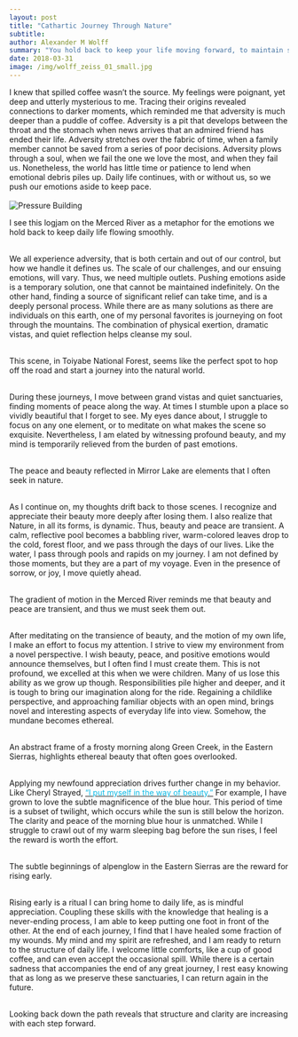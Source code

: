```yaml
---
layout: post
title: "Cathartic Journey Through Nature"
subtitle:
author: Alexander M Wolff
summary: "You hold back to keep your life moving forward, to maintain stability, but you can feel the pressure building. The wise, old ones said that nature offers release. So, you run to wide open spaces, and stumble upon a scene of peace. Reflecting on the scene, you feel as though it evinces the solitude and clarity you sought. Nonetheless, Nature is dynamic, and reminds you that beauty and peace are transient. As your meditation deepens, you begin to notice the dream-like qualities of scenes you overlooked in the past. Bringing your newfound vision forth, it dawns on you that enlightenment is subtler than you expected. It is a process that rewards you each day. With a final glance backward, you realize that you left pain behind and gained clarity simply by putting one foot in front of the other, and that keeps you moving forward."
date: 2018-03-31
image: /img/wolff_zeiss_01_small.jpg
---
```


<div class="narrow-lead">
I knew that spilled coffee wasn’t the source. My feelings were poignant, yet deep and utterly mysterious to me. Tracing their origins revealed connections to darker moments, which reminded me that adversity is much deeper than a puddle of coffee. Adversity is a pit that develops between the throat and the stomach when news arrives that an admired friend has ended their life. Adversity stretches over the fabric of time, when a family member cannot be saved from a series of poor decisions. Adversity plows through a soul, when we fail the one we love the most, and when they fail us. Nonetheless, the world has little time or patience to lend when emotional debris piles up. Daily life continues, with or without us, so we push our emotions aside to keep pace.
</div>

<br>
<div class="top-center-block">
<img class="image" src="/img/wolff_zeiss_01.jpg" alt="Pressure Building">
<p>I see this logjam on the Merced River as a metaphor for the emotions we hold back to keep daily life flowing smoothly.</p>
</div>

<br>
<div class="narrow-lead">
We all experience adversity, that is both certain and out of our control, but how we handle it defines us. The scale of our challenges, and our ensuing emotions, will vary. Thus, we need multiple outlets. Pushing emotions aside is a temporary solution, one that cannot be maintained indefinitely. On the other hand, finding a source of significant relief can take time, and is a deeply personal process. While there are as many solutions as there are individuals on this earth, one of my personal favorites is journeying on foot through the mountains. The combination of physical exertion, dramatic vistas, and quiet reflection helps cleanse my soul.
</div>


<br>
<div class="top-center-block">
	<img class="image" src="/img/wolff_zeiss_02.jpg" alt="">
	<p>This scene, in Toiyabe National Forest, seems like the perfect spot to hop off the road and start a journey into the natural world.</p>
</div>

<br>
<div class="narrow-lead">
During these journeys, I move between grand vistas and quiet sanctuaries, finding moments of peace along the way. At times I stumble upon a place so vividly beautiful that I forget to see. My eyes dance about, I struggle to focus on any one element, or to meditate on what makes the scene so exquisite. Nevertheless, I am elated by witnessing profound beauty, and my mind is temporarily relieved from the burden of past emotions.
</div>


<br>
<div class="top-center-block">
	<img class="image" src="/img/wolff_zeiss_03.jpg" alt="">
	<p>The peace and beauty reflected in Mirror Lake are elements that I often seek in nature.</p>
</div>

<br>
<div class="narrow-lead">
As I continue on, my thoughts drift back to those scenes. I recognize and appreciate their beauty more deeply after losing them. I also realize that Nature, in all its forms, is dynamic. Thus, beauty and peace are transient. A calm, reflective pool becomes a babbling river, warm-colored leaves drop to the cold, forest floor, and we pass through the days of our lives. Like the water, I pass through pools and rapids on my journey. I am not defined by those moments, but they are a part of my voyage. Even in the presence of sorrow, or joy, I move quietly ahead.
</div>


<br>
<div class="top-center-block">
	<img class="image" src="/img/wolff_zeiss_04.jpg" alt="">
	<p>The gradient of motion in the Merced River reminds me that beauty and peace are transient, and thus we must seek them out.</p>
</div>

<br>
<div class="narrow-lead">
After meditating on the transience of beauty, and the motion of my own life, I make an effort to focus my attention. I strive to view my environment from a novel perspective. I wish beauty, peace, and positive emotions would announce themselves, but I often find I must create them. This is not profound, we excelled at this when we were children. Many of us lose this ability as we grow up though. Responsibilities pile higher and deeper, and it is tough to bring our imagination along for the ride. Regaining a childlike perspective, and approaching familiar objects with an open mind, brings novel and interesting aspects of everyday life into view. Somehow, the mundane becomes ethereal.
</div>


<br>
<div class="top-center-block">
	<img class="image" src="/img/wolff_zeiss_05.jpg" alt="">
	<p>An abstract frame of a frosty morning along Green Creek, in the Eastern Sierras, highlights ethereal beauty that often goes overlooked.</p>
</div>

<br>
<div class="narrow-lead">
Applying my newfound appreciation drives further change in my behavior. Like Cheryl Strayed, <a href='https://medium.com/@MichaelaHaas/celebrating-mothers-day-when-you-re-motherless-a-deeply-personal-interview-with-cheryl-strayed-83ae972de752'><font color="#0bb9e5">“I put myself in the way of beauty.”</font></a> For example, I have grown to love the subtle magnificence of the blue hour. This period of time is a subset of twilight, which occurs while the sun is still below the horizon. The clarity and peace of the morning blue hour is unmatched. While I struggle to crawl out of my warm sleeping bag before the sun rises, I feel the reward is worth the effort.
</div>


<br>
<div class="top-center-block">
	<img class="image" src="/img/wolff_zeiss_06.jpg" alt="">
	<p>The subtle beginnings of alpenglow in the Eastern Sierras are the reward for rising early.</p>
</div>

<br>
<div class="narrow-lead">
Rising early is a ritual I can bring home to daily life, as is mindful appreciation. Coupling these skills with the knowledge that healing is a never-ending process, I am able to keep putting one foot in front of the other. At the end of each journey, I find that I have healed some fraction of my wounds. My mind and my spirit are refreshed, and I am ready to return to the structure of daily life. I welcome little comforts, like a cup of good coffee, and can even accept the occasional spill. While there is a certain sadness that accompanies the end of any great journey, I rest easy knowing that as long as we preserve these sanctuaries, I can return again in the future. 
</div>

<br>
<div class="top-center-block">
	<img class="image" src="/img/wolff_zeiss_07.jpg" alt="">
	<p>Looking back down the path reveals that structure and clarity are increasing with each step forward.</p>
</div>



